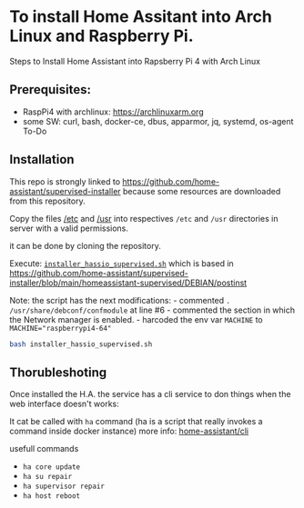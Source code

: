 # To install Home Assitant into Arch Linux and Raspberry Pi.

Steps to Install Home Assistant into Rapsberry Pi 4 with Arch Linux

## Prerequisites:

- RaspPi4 with archlinux: https://archlinuxarm.org 
- some SW:
	curl, bash, docker-ce, dbus, apparmor, jq, systemd, os-agent To-Do

## Installation

This repo is strongly linked to https://github.com/home-assistant/supervised-installer because some resources are downloaded from this
repository.

Copy the files [/etc](https://github.com/home-assistant/supervised-installer/tree/main/homeassistant-supervised/etc) and [/usr](https://github.com/home-assistant/supervised-installer/tree/main/homeassistant-supervised/usr) into respectives 
`/etc` and `/usr` directories in server with a valid permissions. 

it can be done by cloning the repository.

Execute: [`installer_hassio_supervised.sh`](installer_hassio_supervised.sh) which is based in https://github.com/home-assistant/supervised-installer/blob/main/homeassistant-supervised/DEBIAN/postinst

Note: the script has the next modifications:
	- commented `. /usr/share/debconf/confmodule` at line #6
	- commented the section in which the Network manager is enabled.
	- harcoded the env var `MACHINE` to `MACHINE="raspberrypi4-64"`

```bash
bash installer_hassio_supervised.sh 
```

## Thorubleshoting

Once installed the H.A. the service has a cli service to don things when the web interface doesn't works:

It cat be called with `ha` command (ha is a script that really invokes a command inside docker instance) more info: [home-assistant/cli](https://github.com/home-assistant/cli)

usefull commands

- `ha core update`
- `ha su repair`
- `ha supervisor repair`
- `ha host reboot`

